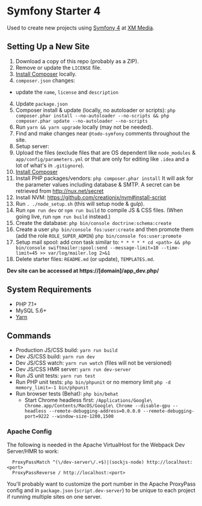 # Symfony Starter 4

Used to create new projects using [Symfony 4](http://symfony.com/) at [XM Media](https://www.xmmedia.com/).

## Setting Up a New Site

1. Download a copy of this repo (probably as a ZIP).
2. Remove or update the `LICENSE` file.
2. [Install Composer](https://getcomposer.org/download/) locally.
3. `composer.json` changes:
  - update the `name`, `license` and `description`
4. Update `package.json`
5. Composer install & update (locally, no autoloader or scripts): `php composer.phar install --no-autoloader --no-scripts && php composer.phar update --no-autoloader --no-scripts`
6. Run `yarn && yarn upgrade` locally (may not be needed).
7. Find and make changes near `@todo-symfony` comments throughout the site.
8. Setup server:
  1. Upload the files (exclude files that are OS dependent like `node_modules` & `app/config/parameters.yml` or that are only for editing like `.idea` and a lot of what's in `.gitignore`).
  2. [Install Composer](https://getcomposer.org/download/)
  3. Install PHP packages/vendors: `php composer.phar install` It will ask for the parameter values including database & SMTP. A secret can be retrieved from http://nux.net/secret
  4. Install NVM: https://github.com/creationix/nvm#install-script
  5. Run `. ./node_setup.sh` (this will setup node & gulp).
  7. Run `npm run dev` or `npm run build` to compile JS & CSS files. (When going live, run `npm run build` instead.)
  8. Create the database: `php bin/console doctrine:schema:create`
  11. Create a user `php bin/console fos:user:create` and then promote them (add the role `ROLE_SUPER_ADMIN`) `php bin/console fos:user:promote`
  12. Setup mail spool: add cron task similar to: `* * * * * cd <path> && php bin/console swiftmailer:spool:send --message-limit=10 --time-limit=45 >> var/log/mailer.log 2>&1`
9. Delete starter files: `README.md` (or update), `TEMPLATES.md`.

**Dev site can be accessed at https://[domain]/app_dev.php/**

## System Requirements

  - PHP 7.1+
  - MySQL 5.6+
  - [Yarn](https://yarnpkg.com/en/docs/install)

## Commands

  - Production JS/CSS build: `yarn run build`
  - Dev JS/CSS build: `yarn run dev`
  - Dev JS/CSS watch: `yarn run watch` (files will not be versioned)
  - Dev JS/CSS HMR server: `yarn run dev-server`
  - Run JS unit tests: `yarn run test`
  - Run PHP unit tests: `php bin/phpunit` or no memory limit `php -d memory_limit=-1 bin/phpunit`
  - Run browser tests (Behat): `php bin/behat`
    - Start Chrome headless first: `/Applications/Google\ Chrome.app/Contents/MacOS/Google\ Chrome --disable-gpu --headless --remote-debugging-address=0.0.0.0 --remote-debugging-port=9222 --window-size-1200,1500`
    
### Apache Config

The following is needed in the Apache VirtualHost for the Webpack Dev Server/HMR to work:

```
  ProxyPassMatch ^(\/dev-server\/.+$)|(sockjs-node) http://localhost:<port>
  ProxyPassReverse / http://localhost:<port>
```

You'll probably want to customize the port number in the Apache ProxyPass config 
and in `package.json` (`script.dev-server`) to be unique to each project if 
running multiple sites on one server.
